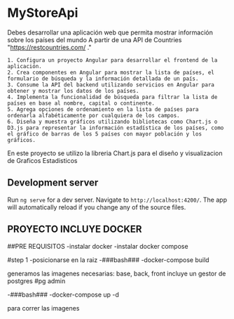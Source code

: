 # MyStoreApi

Debes desarrollar una aplicación web que permita mostrar información sobre los países del mundo
A partir de una API de Countries "https://restcountries.com/ ."

    1. Configura un proyecto Angular para desarrollar el frontend de la aplicación.
    2. Crea componentes en Angular para mostrar la lista de países, el formulario de búsqueda y la información detallada de un país.
    3. Consume la API del backend utilizando servicios en Angular para obtener y mostrar los datos de los países.
    4. Implementa la funcionalidad de búsqueda para filtrar la lista de países en base al nombre, capital o continente.
    5. Agrega opciones de ordenamiento en la lista de países para ordenarla alfabéticamente por cualquiera de los campos.
    6. Diseña y muestra gráficos utilizando bibliotecas como Chart.js o D3.js para representar la información estadística de los países, como el gráfico de barras de los 5 países con mayor población y los gráficos.
    
En este proyecto se utilizo la libreria Chart.js para el diseño y visualizacion de Graficos Estadisticos

## Development server

Run `ng serve` for a dev server. Navigate to `http://localhost:4200/`. The app will automatically reload if you change any of the source files.


## PROYECTO INCLUYE DOCKER

##PRE REQUISITOS
 -instalar docker
 -instalar docker compose

#step 1
  -posicionarse en la raiz
  -###bash### 
    -docker-compose build 

   generamos las imagenes necesarias: base, back, front incluye un gestor de postgres #pg admin

  -###bash### 
   -docker-compose up -d 
   
   para correr las imagenes
